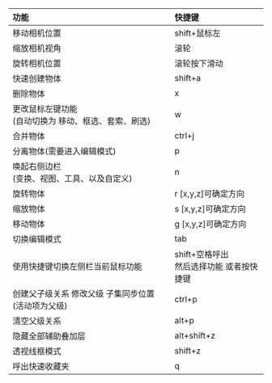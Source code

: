 







| 功能                                                      | 快捷键                                         |
| :-------------------------------------------------------- | :--------------------------------------------- |
| 移动相机位置                                              | shift+鼠标左                                   |
| 缩放相机视角                                              | 滚轮                                           |
| 旋转相机位置                                              | 滚轮按下滑动                                   |
| 快速创建物体                                              | shift+a                                        |
| 删除物体                                                  | x                                              |
| 更改鼠标左键功能<br />(自动切换为 移动、框选、套索、刷选) | w                                              |
| 合并物体                                                  | ctrl+j                                         |
| 分离物体(需要进入编辑模式)                                | p                                              |
| 唤起右侧边栏 <br /> (变换、视图、工具、以及自定义)        | n                                              |
| 旋转物体                                                  | r [x,y,z]可确定方向                            |
| 缩放物体                                                  | s [x,y,z]可确定方向                            |
| 移动物体                                                  | g [x,y,z]可确定方向                            |
| 切换编辑模式                                              | tab                                            |
| 使用快捷键切换左侧栏当前鼠标功能                          | shift+空格呼出 <br />然后选择功能 或者按快捷键 |
| 创建父子级关系 修改父级 子集同步位置 (活动项为父级)       | ctrl+p                                         |
| 清空父级关系                                              | alt+p                                          |
| 隐藏全部辅助叠加层                                        | alt+shift+z                                    |
| 透视线框模式                                              | shift+z                                        |
| 呼出快速收藏夹                                            | q                                              |



